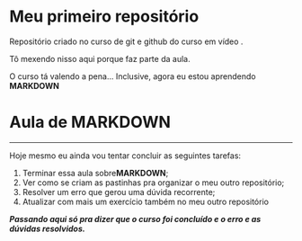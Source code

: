 # Meu primeiro repositório
 Repositório criado no curso de git e github do curso em vídeo .
 
 Tô mexendo nisso aqui porque faz parte da aula.
 
 O curso tá valendo a pena... Inclusive, agora eu estou aprendendo **MARKDOWN**
 
 # Aula de MARKDOWN
 ***
 
 Hoje mesmo eu ainda vou tentar concluir as seguintes tarefas:
 
 1. Terminar essa aula sobre**MARKDOWN**;
 2. Ver como se criam as pastinhas pra organizar o meu outro repositório;
 3. Resolver um erro que gerou uma dúvida recorrente;
 4. Atualizar com mais um exercício também no meu outro repositório
 
 
 
 
 ***Passando aqui só pra dizer que o curso foi concluído e o erro e as dúvidas resolvidos.***
